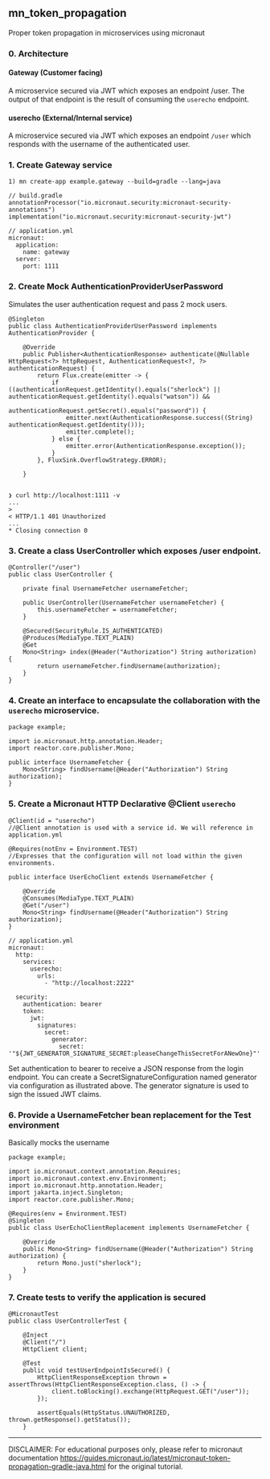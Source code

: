## mn_token_propagation
Proper token propagation in microservices using micronaut

### 0. Architecture
#### Gateway (Customer facing)
A microservice secured via JWT which exposes an endpoint /user.
The output of that endpoint is the result of consuming the `userecho` endpoint.


#### userecho (External/Internal service)
A microservice secured via JWT which exposes an endpoint `/user` which
responds with the username of the authenticated user.

### 1. Create Gateway service
```
1) mn create-app example.gateway --build=gradle --lang=java
 
// build.gradle
annotationProcessor("io.micronaut.security:micronaut-security-annotations")
implementation("io.micronaut.security:micronaut-security-jwt")

// application.yml
micronaut:
  application:
    name: gateway
  server:
    port: 1111

```
### 2. Create Mock AuthenticationProviderUserPassword
Simulates the user authentication request and pass 2 mock users.    
```
@Singleton 
public class AuthenticationProviderUserPassword implements AuthenticationProvider { 
    
    @Override
    public Publisher<AuthenticationResponse> authenticate(@Nullable HttpRequest<?> httpRequest, AuthenticationRequest<?, ?> authenticationRequest) {
        return Flux.create(emitter -> {
            if ((authenticationRequest.getIdentity().equals("sherlock") || authenticationRequest.getIdentity().equals("watson")) &&
                    authenticationRequest.getSecret().equals("password")) {
                emitter.next(AuthenticationResponse.success((String) authenticationRequest.getIdentity()));
                emitter.complete();
            } else {
                emitter.error(AuthenticationResponse.exception());
            }
        }, FluxSink.OverflowStrategy.ERROR);

    }
    
    
❯ curl http://localhost:1111 -v
...
> 
< HTTP/1.1 401 Unauthorized
...
* Closing connection 0
```
### 3. Create a class UserController which exposes /user endpoint.

```
@Controller("/user") 
public class UserController {

    private final UsernameFetcher usernameFetcher;

    public UserController(UsernameFetcher usernameFetcher) {  
        this.usernameFetcher = usernameFetcher;
    }

    @Secured(SecurityRule.IS_AUTHENTICATED)  
    @Produces(MediaType.TEXT_PLAIN) 
    @Get 
    Mono<String> index(@Header("Authorization") String authorization) {  
        return usernameFetcher.findUsername(authorization);
    }
}
```

### 4. Create an interface to encapsulate the collaboration with the `userecho` microservice.

```
package example;

import io.micronaut.http.annotation.Header;
import reactor.core.publisher.Mono;

public interface UsernameFetcher {
    Mono<String> findUsername(@Header("Authorization") String authorization);
}
```

### 5. Create a Micronaut HTTP Declarative @Client `userecho`
```
@Client(id = "userecho") 
//@Client annotation is used with a service id. We will reference in application.yml

@Requires(notEnv = Environment.TEST) 
//Expresses that the configuration will not load within the given environments.

public interface UserEchoClient extends UsernameFetcher {

    @Override
    @Consumes(MediaType.TEXT_PLAIN)
    @Get("/user")
    Mono<String> findUsername(@Header("Authorization") String authorization);
}

// application.yml
micronaut:
  http:
    services:
      userecho:
        urls:
          - "http://localhost:2222"

  security:
    authentication: bearer
    token:
      jwt:
        signatures:
          secret:
            generator:
              secret: '"${JWT_GENERATOR_SIGNATURE_SECRET:pleaseChangeThisSecretForANewOne}"'
```
Set authentication to bearer to receive a JSON response from the login endpoint.
You can create a SecretSignatureConfiguration named generator via configuration as illustrated above. 
The generator signature is used to sign the issued JWT claims.

### 6. Provide a UsernameFetcher bean replacement for the Test environment
Basically mocks the username
```
package example;

import io.micronaut.context.annotation.Requires;
import io.micronaut.context.env.Environment;
import io.micronaut.http.annotation.Header;
import jakarta.inject.Singleton;
import reactor.core.publisher.Mono;

@Requires(env = Environment.TEST)
@Singleton
public class UserEchoClientReplacement implements UsernameFetcher {

    @Override
    public Mono<String> findUsername(@Header("Authorization") String authorization) {
        return Mono.just("sherlock");
    }
}
```

### 7. Create tests to verify the application is secured
```
@MicronautTest 
public class UserControllerTest {

    @Inject
    @Client("/")
    HttpClient client; 

    @Test
    public void testUserEndpointIsSecured() { 
        HttpClientResponseException thrown = assertThrows(HttpClientResponseException.class, () -> {
            client.toBlocking().exchange(HttpRequest.GET("/user"));
        });

        assertEquals(HttpStatus.UNAUTHORIZED, thrown.getResponse().getStatus());
    }
```


---------------------------------------------------------------------------
DISCLAIMER: For educational purposes only, please refer to micronaut documentation
https://guides.micronaut.io/latest/micronaut-token-propagation-gradle-java.html
for the original tutorial.